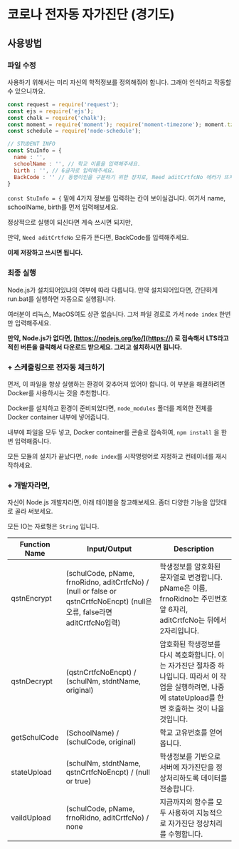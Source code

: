 # 코로나 전자동 자가진단 (경기도)

## 사용방법

### 파일 수정

사용하기 위해서는 미리 자신의 학적정보를 정의해줘야 합니다.
그래야 인식하고 작동할 수 있으니까요.

```javascript
const request = require('request');
const ejs = require('ejs');
const chalk = require('chalk');
const moment = require('moment'); require('moment-timezone'); moment.tz.setDefault("Asia/Seoul");
const schedule = require('node-schedule');

// STUDENT INFO
const StuInfo = {
  name : '',
  schoolName : '', // 학교 이름을 입력해주세요.
  birth : '', // 6글자로 입력해주세요.
  BackCode : '' // 동명이인을 구분하기 위한 장치로, Need aditCrtfcNo 에러가 뜨지 않는 이상 입력 할 필요는 없습니다.
}
```

`const StuInfo = {` 밑에 4가지 정보를 입력하는 칸이 보이실겁니다.
여기서 name, schoolName, birth를 먼저 입력해보세요.

정상적으로 실행이 되신다면 계속 쓰시면 되지만,

만약, `Need aditCrtfcNo` 오류가 뜬다면, BackCode를 입력해주세요.

**이제 저장하고 쓰시면 됩니다.**

### 최종 실행

Node.js가 설치되어있냐의 여부에 따라 다릅니다.
만약 설치되어있다면, 간단하게 run.bat를 실행하면 자동으로 실행됩니다.

여러분이 리눅스, MacOS여도 상관 없습니다. 그저 파일 경로로 가서 `node index` 한번만 입력해주세요.

**만약, Node.js가 없다면, [https://nodejs.org/ko/](https://) 로 접속해서 LTS라고 적힌 버튼을 클릭해서 다운로드 받으세요.
그리고 설치하시면 됩니다.**

### + 스케줄링으로 전자동 체크하기

먼저, 이 파일을 항상 실행하는 환경이 갖추어져 있어야 합니다.
이 부분을 해결하려면 Docker를 사용하시는 것을 추천합니다.

Docker를 설치하고 환경이 준비되었다면,
`node_modules` 폴더를 제외한 전체를 Docker container 내부에 넣어줍니다.

내부에 파일을 모두 넣고, Docker container를 콘솔로 접속하여,
`npm install` 을 한번 입력해줍니다.

모든 모듈의 설치가 끝났다면,
`node index`를 시작명령어로 지정하고 컨테이너를 재시작하세요.

### + 개발자라면,

자신이 Node.js 개발자라면, 아래 테이블을 참고해보세요.
좀더 다양한 기능을 입맛대로 골라 써보세요.

모든 IO는 자료형은 `String` 입니다.


| Function Name | Input/Output | Description |
| - | - | - |
| qstnEncrypt | (schulCode, pName, frnoRidno, aditCrtfcNo) / (null or false or qstnCrtfcNoEncpt) (null은 오류, false라면 aditCrtfcNo입력) | 학생정보를 암호화된 문자열로 변경합니다. pName은 이름, frnoRidno는 주민번호 앞 6자리, aditCrtfcNo는 뒤에서 2자리입니다. |
| qstnDecrypt | (qstnCrtfcNoEncpt) / (schulNm, stdntName, original) | 암호화된 학생정보를 다시 복호화합니다. 이는 자가진단 절차중 하나입니다. 따라서 이 작업을 실행하려면, 나중에 stateUpload를 한번 호출하는 것이 나을것입니다. |
| getSchulCode | (SchoolName) / (schulCode, original) | 학교 고유번호를 얻어옵니다. |
| stateUpload | (schulNm, stdntName, qstnCrtfcNoEncpt) / (null or true) | 학생정보를 기반으로 서버에 자가진단을 정상처리하도록 데이터를 전송합니다. |
| vaildUpload | (schulCode, pName, frnoRidno, aditCrtfcNo) / none | 지금까지의 함수를 모두 사용하여 지능적으로 자가진단 정상처리를 수행합니다. |
